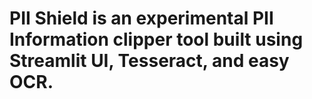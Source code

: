 # PII Shield is an experimental PII Information clipper tool built using Streamlit UI, Tesseract, and easy OCR.
